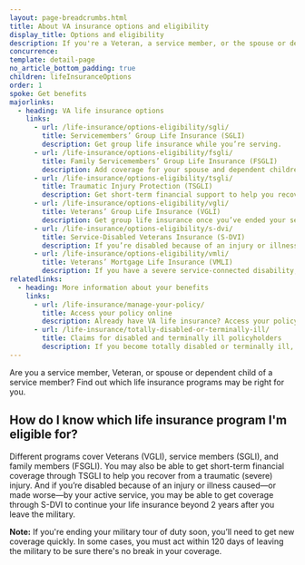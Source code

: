 ```yaml
---
layout: page-breadcrumbs.html
title: About VA insurance options and eligibility
display_title: Options and eligibility
description: If you're a Veteran, a service member, or the spouse or dependent child of a service member, find out which VA life insurance program may be right for you. If you're ending your active-duty service, in some cases you must act within 120 days of leaving the military to ensure no lapse in coverage.
concurrence:
template: detail-page
no_article_bottom_padding: true
children: lifeInsuranceOptions
order: 1
spoke: Get benefits
majorlinks:
  - heading: VA life insurance options
    links:
      - url: /life-insurance/options-eligibility/sgli/
        title: Servicemembers’ Group Life Insurance (SGLI)
        description: Get group life insurance while you’re serving.
      - url: /life-insurance/options-eligibility/fsgli/
        title: Family Servicemembers’ Group Life Insurance (FSGLI)
        description: Add coverage for your spouse and dependent children (children who rely on you for financial support).
      - url: /life-insurance/options-eligibility/tsgli/
        title: Traumatic Injury Protection (TSGLI)
        description: Get short-term financial support to help you recover from a severe injury.
      - url: /life-insurance/options-eligibility/vgli/
        title: Veterans’ Group Life Insurance (VGLI)
        description: Get group life insurance once you’ve ended your service.
      - url: /life-insurance/options-eligibility/s-dvi/
        title: Service-Disabled Veterans Insurance (S-DVI)
        description: If you’re disabled because of an injury or illness caused—or made worse—by your active service, continue your life insurance beyond 2 years after you leave the military.
      - url: /life-insurance/options-eligibility/vmli/
        title: Veterans’ Mortgage Life Insurance (VMLI)
        description: If you have a severe service-connected disability, get mortgage protection insurance for a home that’s been adapted to meet your needs.
relatedlinks:
  - heading: More information about your benefits
    links:
      - url: /life-insurance/manage-your-policy/
        title: Access your policy online
        description: Already have VA life insurance? Access your policy online.
      - url: /life-insurance/totally-disabled-or-terminally-ill/
        title: Claims for disabled and terminally ill policyholders
        description: If you become totally disabled or terminally ill, find out if you can get certain benefits.
---
```


<div class="va-introtext">

Are you a service member, Veteran, or spouse or dependent child of a service member? Find out which life insurance programs may be right for you. <br>

</div>

## How do I know which life insurance program I'm eligible for?

Different programs cover Veterans (VGLI), service members (SGLI), and family members (FSGLI). You may also be able to get short-term financial coverage through TSGLI to help you recover from a traumatic (severe) injury. And if you’re disabled because of an injury or illness caused—or made worse—by your active service, you may be able to get coverage through S-DVI to continue your life insurance beyond 2 years after you leave the military.

**Note:** If you're ending your military tour of duty soon, you’ll need to get new coverage quickly. In some cases, you must act within 120 days of leaving the military to be sure there's no break in your coverage.



